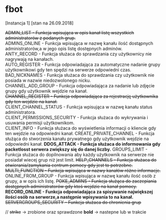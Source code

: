# fbot

[Instancja 1] [stan na 26.09.2018]


~~ADMIN_LIST - Funkcja wpisująca w opis kanał listę wszystkich administratorów z podanych grup.~~  
ADMINS_ONLINE - Funkcja wpisująca w nazwę kanału ilość dostąpnych administratorów,a w jego opis listę dostępnych adminów.  
ANTY_RECORD - Funkcja służaca do sprawdzania czy użytkownicy nie nagrywają na kanałach.  
AUTO_REGISTER - Funkcja odpowiadająca za automatyczne nadanie grupy użytkownikowi gdy ten spędzi na serwerze odpowiedni czas.  
BAD_NICKNAMES - Funkcja służaca do sprawdzania czy użytkownik nie posiada w nazwie niedozwolonego nicku.  
CHANNEL_ADD_GROUP - Funkcja odpowiadająca za nadanie lub zdjęcie grupy gdy użytkownik wejdzie na kanał.  
~~CHANNEL_REGISTER - Funkcja odpowiadająca za rejestrację użytkownika gdy ten wejdzie na kanał.~~  
CLIENT_CHANNEL_STATUS - Funkcja wpisująca w nazwę kanału status administratora.  
CLIENT_PERMISSIONS_SECURITY - Funkcja służaca do wykrywania i usuwania permisji użytkownikom.  
CLIENT_INFO - Funkcja służaca do wyświetlenia informacji o kliencie gdy ten wejdzie na odpowiedni kanał.
CREATE_PRIVATE_CHANNEL - Funkcja służąca do stworzenia kanału prywatnego gdy użytkownik wejdzie na odpowiedni kanał.
**DDOS_ATTACK - Funkcja służaca do informowania gdy packetlosst serwera zwiększy się do danej liczby.**
GROUPS_LIMIT - Funkcja służaca do dopilnowania aby każdy użytkownik na serwerze nie posiadał wiecej grup niż jest limit.
~~HELP_CHANNELS - Funkcja służaca do otwierania/zamykania centrum pomocy gdy jest to potrzebne.~~
~~MULTI_FUNCTION - Funkcja wpisująca w nazwy kanałów różne informacje.~~
ONLINE_FROM_GROUP - Funkcja wpisująca w nazwę kanału ilość osób z grupy, a w opis ich listę.
~~POKE_ADMINS - Funkcja służąca do zaczepiania dostępnych administratorów gdy ktoś wejdzie na kanał pomocy.~~
**RECORD_ONLINE - Funkcja odpowiadająca za spisywanie największej ilości osób na serwerze,a następnie wpisywania to na kanał.**
~~SERVERGROUPS_SECURITY - Funkcja służaca do chronienia grup~~




//
~~strike~~ -> zrobione oraz sprawdzone
**bold** -> nastepne lub w trakcie
